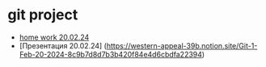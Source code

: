 # git project 
- [home work 20.02.24](https://github.com/FeiselM/git/blob/f43d85fb9832c9800aac7ebdd6280cb063c2cccf/README.md)
- [Презентация 20.02.24] (https://western-appeal-39b.notion.site/Git-1-Feb-20-2024-8c9b7d8d7b3b420f84e4d6cbdfa22394)